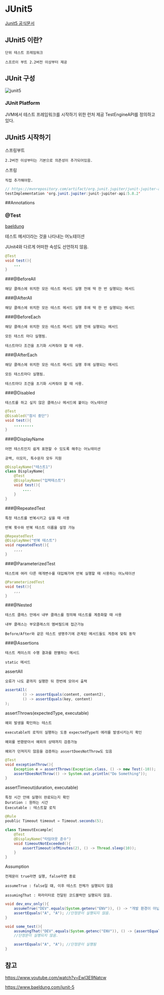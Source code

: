 # JUnit5

[Junit5 공식문서](https://junit.org/junit5/docs/current/user-guide/#overview)


## JUnit5 이란? 

    단위 테스트 프레임워크 

    스프르이 부트 2.2버전 이상부터 제공 

## JUnit 구성

![junit5](../../images/AWS/junit5.png)

### JUnit Platform
JVM에서 테스트 프레임워크를 시작하기 위한 런처 제공
TestEngineAPI를 정의하고 있다.

## JUnit5 시작하기 

스프링부트 

    2.2버전 이상부터는 기본으로 의존성이 추가되어있음.

스프링 

    직접 추가해야함.

~~~java
// https://mvnrepository.com/artifact/org.junit.jupiter/junit-jupiter-api
testImplementation 'org.junit.jupiter:junit-jupiter-api:5.8.2'
~~~    

##Annotations

### @Test
[baeldung](https://www.baeldung.com/junit-5-test-annotation)

테스트 메서더라는 것을 나타내는 어노테이션

JUnit4와 다르게 어떠한 속성도 선언하지 않음.

~~~java
@Test
void test(){
    ...
}
~~~    

###@BeforeAll

    해당 클래스에 위치한 모든 테스트 메서드 실행 전에 딱 한 번 실행되는 메서드 

###@AfterAll 

    해당 클래스에 위치한 모든 테스트 메서드 실행 후에 딱 한 번 실행되는 메서드 

###@BeforeEach 

    해당 클래스에 위치한 모든 테스트 메서드 실행 전에 실행되는 메서드 

    모든 테스트 마다 실행됨. 

    테스트마다 조건을 초기화 시켜줘야 할 때 사용.

###@AfterEach

    해당 클래스에 위치한 모든 테스트 메서드 실행 후에 실행되는 메서드 

    모든 테스트마다 실행됨. 

    테스트마다 조건을 초기화 시켜줘야 할 때 사용.

###@Disabled

    테스트를 하고 싶지 않은 클래스나 메서드에 붙이는 어노테이션 

~~~java
@Test
@Disabled("잠시 중단")
void test(){
    .........
}
~~~    


###@DisplayName

    어떤 테스트인지 쉽게 표현할 수 있도록 해주는 어노테이션 

    공백, 이모지, 특수문자 모두 지원 

~~~java
@DisplayName("테스트1")
class DisplayName{
    @Test
    @DisplayName("입력테스트")
    void test(){
        ....
    }
}
~~~

###@RepeatedTest

    특정 테스트를 반복시키고 싶을 때 사용

    반복 횟수와 반복 테스트 이름을 설정 가능 

~~~java
@RepeatedTest
@DisplayNme("반복 테스트")
void repeatedTest(){
    ,,,,
}
~~~    

###@ParameterizedTest

    테스트에 여러 다른 매개변수를 대입해가며 반복 실행할 때 사용하는 어노테이션

~~~java
@ParameterizedTest
void test(){
    ,,,
}
~~~

###@Nested

    테스트 클래스 안에서 내부 클래스를 정의해 테스트를 계층화할 때 사용

    내부 클래스는 부모클래스의 멤버필드에 접근가능

    Before/After와 같은 테스트 생명주기에 관계된 메서드들도 게층에 맞춰 동작    

###@Assertions

    테스트 케이스의 수행 결과를 판별하는 메서드 

    static 메서드 

assertAll

    오류가 나도 끝까지 실행한 뒤 한번에 모아서 출력

~~~java
assertAll(
        () -> assertEquals(content, content2),
        () -> assertEquals(key, content)
);
~~~    

assertThrows(expectedType, executable)

    예외 발생을 확인하는 테스트

    executable의 로직이 실행하는 도중 expectedType의 에러를 발생시키는지 확인

    예외를 반환받아서 예외의 상태까지 검증가능

    예외가 던져지지 않음을 검증하는 assertDoesNotThrow도 있음

~~~java
@Test
void exceptionThrow(){
    Exception e = assertThrows(Exception.class, () -> new Test(-10));
    assertDoesNotThrow(() -> System.out.println("Do Something")); 
}
~~~    

assertTimeout(duration, executable)

    특정 시간 안에 실행이 완료되는지 확인
    Duration : 원하는 시간
    Executable : 테스트할 로직

~~~java
@Rule 
poublic Timeout timeout = Timeout.seconds(5);

class TimeoutExcample{
    @Test
    @DisplayName("타임아웃 준수")
    void timeoutNotExceeded(){
        assertTimeout(ofMinutes(2), () -> Thread.sleep(10)); 
    }
}
~~~

Assumption 

    전제문이 true라면 실행, false라면 종료 

    assumeTrue : false일 떄, 이후 테스트 전체가 실행되지 않음

    assumingThat : 파라미터로 전달된 코드블럭만 실행되지 않음. 


~~~java
void dev_env_only(){
    assumeTrue("DEV".equals(System.getenv("ENV")), () -> "개발 환경이 아닙니다.");
    assertEquals("A", "A"); //단정문이 실행되지 않음. 
}

void some_test(){
    assumingThat("DEV".equals(System.getenc("ENV")), () -> {assertEquals("A","B");});
    //단정문이 실행되지 않음. 

    assertEquals("A", "A"); //단정문이 실행됨
}
~~~    

## 참고 

https://www.youtube.com/watch?v=EwI3E9Natcw

https://www.baeldung.com/junit-5